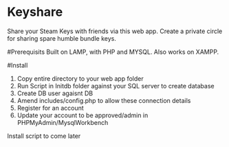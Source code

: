 # Keyshare
Share your Steam Keys with friends via this web app. Create a private circle for sharing spare humble bundle keys.

#Prerequisits
Built on LAMP, with PHP and MYSQL. Also works on XAMPP.

#Install
1. Copy entire directory to your web app folder
2. Run Script in Initdb folder against your SQL server to create database
3. Create DB user agaisnt DB
4. Amend includes/config.php to allow these connection details
5. Register for an account
6. Update your account to be approved/admin in PHPMyAdmin/MysqlWorkbench

Install script to come later
